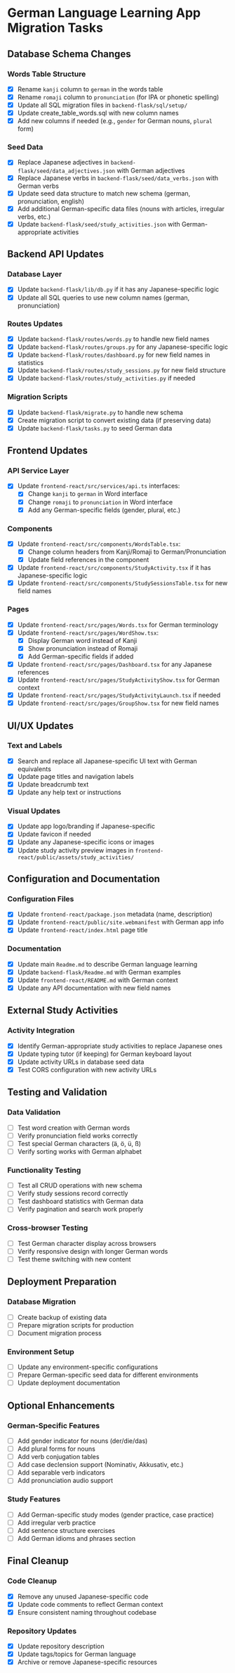 # German Language Learning App Migration Tasks

## Database Schema Changes

### Words Table Structure
- [x] Rename `kanji` column to `german` in the words table
- [x] Rename `romaji` column to `pronunciation` (for IPA or phonetic spelling)
- [x] Update all SQL migration files in `backend-flask/sql/setup/`
- [x] Update create_table_words.sql with new column names
- [x] Add new columns if needed (e.g., `gender` for German nouns, `plural` form)

### Seed Data
- [x] Replace Japanese adjectives in `backend-flask/seed/data_adjectives.json` with German adjectives
- [x] Replace Japanese verbs in `backend-flask/seed/data_verbs.json` with German verbs
- [x] Update seed data structure to match new schema (german, pronunciation, english)
- [x] Add additional German-specific data files (nouns with articles, irregular verbs, etc.)
- [x] Update `backend-flask/seed/study_activities.json` with German-appropriate activities

## Backend API Updates

### Database Layer
- [x] Update `backend-flask/lib/db.py` if it has any Japanese-specific logic
- [x] Update all SQL queries to use new column names (german, pronunciation)

### Routes Updates
- [x] Update `backend-flask/routes/words.py` to handle new field names
- [x] Update `backend-flask/routes/groups.py` for any Japanese-specific logic
- [x] Update `backend-flask/routes/dashboard.py` for new field names in statistics
- [x] Update `backend-flask/routes/study_sessions.py` for new field structure
- [x] Update `backend-flask/routes/study_activities.py` if needed

### Migration Scripts
- [x] Update `backend-flask/migrate.py` to handle new schema
- [x] Create migration script to convert existing data (if preserving data)
- [x] Update `backend-flask/tasks.py` to seed German data

## Frontend Updates

### API Service Layer
- [x] Update `frontend-react/src/services/api.ts` interfaces:
  - [x] Change `kanji` to `german` in Word interface
  - [x] Change `romaji` to `pronunciation` in Word interface
  - [x] Add any German-specific fields (gender, plural, etc.)

### Components
- [x] Update `frontend-react/src/components/WordsTable.tsx`:
  - [x] Change column headers from Kanji/Romaji to German/Pronunciation
  - [x] Update field references in the component
- [x] Update `frontend-react/src/components/StudyActivity.tsx` if it has Japanese-specific logic
- [x] Update `frontend-react/src/components/StudySessionsTable.tsx` for new field names

### Pages
- [x] Update `frontend-react/src/pages/Words.tsx` for German terminology
- [x] Update `frontend-react/src/pages/WordShow.tsx`:
  - [x] Display German word instead of Kanji
  - [x] Show pronunciation instead of Romaji
  - [x] Add German-specific fields if added
- [x] Update `frontend-react/src/pages/Dashboard.tsx` for any Japanese references
- [x] Update `frontend-react/src/pages/StudyActivityShow.tsx` for German context
- [x] Update `frontend-react/src/pages/StudyActivityLaunch.tsx` if needed
- [x] Update `frontend-react/src/pages/GroupShow.tsx` for new field names

## UI/UX Updates

### Text and Labels
- [x] Search and replace all Japanese-specific UI text with German equivalents
- [x] Update page titles and navigation labels
- [x] Update breadcrumb text
- [x] Update any help text or instructions

### Visual Updates
- [x] Update app logo/branding if Japanese-specific
- [x] Update favicon if needed
- [x] Update any Japanese-specific icons or images
- [x] Update study activity preview images in `frontend-react/public/assets/study_activities/`

## Configuration and Documentation

### Configuration Files
- [x] Update `frontend-react/package.json` metadata (name, description)
- [x] Update `frontend-react/public/site.webmanifest` with German app info
- [x] Update `frontend-react/index.html` page title

### Documentation
- [x] Update main `Readme.md` to describe German language learning
- [x] Update `backend-flask/Readme.md` with German examples
- [x] Update `frontend-react/README.md` with German context
- [x] Update any API documentation with new field names

## External Study Activities

### Activity Integration
- [x] Identify German-appropriate study activities to replace Japanese ones
- [x] Update typing tutor (if keeping) for German keyboard layout
- [x] Update activity URLs in database seed data
- [x] Test CORS configuration with new activity URLs

## Testing and Validation

### Data Validation
- [ ] Test word creation with German words
- [ ] Verify pronunciation field works correctly
- [ ] Test special German characters (ä, ö, ü, ß)
- [ ] Verify sorting works with German alphabet

### Functionality Testing
- [ ] Test all CRUD operations with new schema
- [ ] Verify study sessions record correctly
- [ ] Test dashboard statistics with German data
- [ ] Verify pagination and search work properly

### Cross-browser Testing
- [ ] Test German character display across browsers
- [ ] Verify responsive design with longer German words
- [ ] Test theme switching with new content

## Deployment Preparation

### Database Migration
- [ ] Create backup of existing data
- [ ] Prepare migration scripts for production
- [ ] Document migration process

### Environment Setup
- [ ] Update any environment-specific configurations
- [ ] Prepare German-specific seed data for different environments
- [ ] Update deployment documentation

## Optional Enhancements

### German-Specific Features
- [ ] Add gender indicator for nouns (der/die/das)
- [ ] Add plural forms for nouns
- [ ] Add verb conjugation tables
- [ ] Add case declension support (Nominativ, Akkusativ, etc.)
- [ ] Add separable verb indicators
- [ ] Add pronunciation audio support

### Study Features
- [ ] Add German-specific study modes (gender practice, case practice)
- [ ] Add irregular verb practice
- [ ] Add sentence structure exercises
- [ ] Add German idioms and phrases section

## Final Cleanup

### Code Cleanup
- [x] Remove any unused Japanese-specific code
- [x] Update code comments to reflect German context
- [x] Ensure consistent naming throughout codebase

### Repository Updates
- [x] Update repository description
- [x] Update tags/topics for German language
- [x] Archive or remove Japanese-specific resources